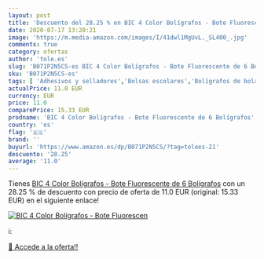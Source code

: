 ```yaml
---
layout: post
title: 'Descuento del 28.25 % en BIC 4 Color Bolígrafos - Bote Fluorescen'
date: 2020-07-17 13:20:21
image: 'https://m.media-amazon.com/images/I/41dwl1MgUvL._SL400_.jpg'
comments: true
category: ofertas
author: 'tole.es'
slug: 'B071P2N5CS-es BIC 4 Color Bolígrafos - Bote Fluorescente de 6 Bolígrafos'
sku: 'B071P2N5CS-es'
tags: [ 'Adhesivos y selladores','Bolsas escolares','Bolígrafos de bola','Bolígrafos y recambios','Bolígrafos, lápices y útiles de escritura','Bricolaje y herramientas','Compuestos de modelado para escultura','Costura y manualidades','Equipaje','Escultura','Ferretería','Hogar y cocina','Mochilas, estuches y sets escolares','Oficina y papelería','Pegamentos instantáneos', ]
actualPrice: 11.0 EUR
currency: EUR
price: 11.0
comparePrice: 15.33 EUR
prodname: 'BIC 4 Color Bolígrafos - Bote Fluorescente de 6 Bolígrafos'
country: 'es'
flag: '🇪🇸'
brand: ''
buyurl: 'https://www.amazon.es/dp/B071P2N5CS/?tag=tolees-21'
descuento: '28.25'
average: '11.0'
---
```


Tienes [BIC 4 Color Bolígrafos - Bote Fluorescente de 6 Bolígrafos](https://www.amazon.es/dp/B071P2N5CS/?tag=tolees-21) con un 28.25 % de descuento con precio de oferta de 11.0 EUR (original: 15.33 EUR) en el siguiente enlace!

[![BIC 4 Color Bolígrafos - Bote Fluorescen](https://m.media-amazon.com/images/I/41dwl1MgUvL._SL400_.jpg)](https://www.amazon.es/dp/B071P2N5CS/?tag=tolees-21)

ℹ️:


[🛒 Accede a la oferta!!](https://www.amazon.es/dp/B071P2N5CS/?tag=tolees-21)
